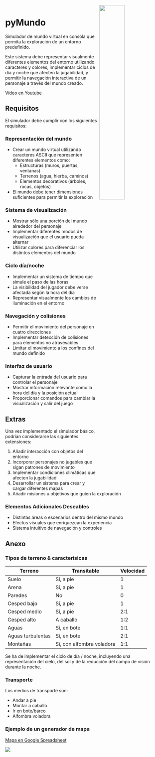 <img src="images/pyMundo.png" width="40%" align="right"/>

# pyMundo

Simulador de mundo virtual en consola que permita la exploración de un entorno predefinido. 

Este sistema debe representar visualmente diferentes elementos del entorno utilizando caracteres y colores, implementar ciclos de día y noche que afecten la jugabilidad, y permitir la navegación interactiva de un personaje a través del mundo creado.


[Vídeo en Youtube](https://www.youtube.com/embed/CREnNKLTmqQ)

## Requisitos

El simulador debe cumplir con los siguientes requisitos:

### Representación del mundo

- Crear un mundo virtual utilizando caracteres ASCII que representen diferentes elementos como:
  - Estructuras (muros, puertas, ventanas)
  - Terrenos (agua, hierba, caminos)
  - Elementos decorativos (árboles, rocas, objetos)
- El mundo debe tener dimensiones suficientes para permitir la exploración

### Sistema de visualización

- Mostrar sólo una porción del mundo alrededor del personaje
- Implementar diferentes modos de visualización que el usuario pueda alternar
- Utilizar colores para diferenciar los distintos elementos del mundo

### Ciclo día/noche

- Implementar un sistema de tiempo que simule el paso de las horas
- La visibilidad del jugador debe verse afectada según la hora del día
- Representar visualmente los cambios de iluminación en el entorno

### Navegación y colisiones

- Permitir el movimiento del personaje en cuatro direcciones
- Implementar detección de colisiones para elementos no atravesables
- Limitar el movimiento a los confines del mundo definido

### Interfaz de usuario

- Capturar la entrada del usuario para controlar el personaje
- Mostrar información relevante como la hora del día y la posición actual
- Proporcionar comandos para cambiar la visualización y salir del juego

## Extras

Una vez implementado el simulador básico, podrían considerarse las siguientes extensiones:

1. Añadir interacción con objetos del entorno
2. Incorporar personajes no jugables que sigan patrones de movimiento
3. Implementar condiciones climáticas que afecten la jugabilidad
4. Desarrollar un sistema para crear y cargar diferentes mapas
5. Añadir misiones u objetivos que guíen la exploración

### Elementos Adicionales Deseables

- Distintas áreas o escenarios dentro del mismo mundo
- Efectos visuales que enriquezcan la experiencia
- Sistema intuitivo de navegación y controles

## Anexo

### Tipos de terreno & caracterísicas

|Terreno|Transitable|Velocidad|
|-|-|-|
|Suelo|Sí, a pie|1|
|Arena|Sí, a pie|1|
|Paredes|No|0|
|Cesped bajo|Sí, a pie|1|
|Cesped medio|Sí, a pie|2:1|
|Cesped alto|A caballo|1:2|
|Aguas|Sí, en bote|1:1|
|Aguas turbulentas|Sí, en bote|2:1|
|Montañas|Si, con alfombra voladora|1:1|

Se ha de implementar el ciclo de día / noche, incluyendo una representación del cielo, del sol y de la reducción del campo de visión durante la noche.

### Transporte

Los medios de transporte son:

- Andar a pie
- Montar a caballo
- Ir en bote/barco
- Alfombra voladora

### Ejemplo de un generador de mapa

[Mapa en Google Spreadsheet](https://docs.google.com/spreadsheets/d/1T5UmyhdSU-Wn9zvgflbkldfbs4UWuRUDgouS8b5IqUI/edit?usp=sharing)

![](../images/trinsicSpreadsheet.png)
